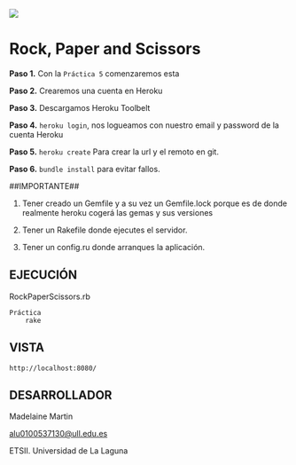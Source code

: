 ![](http://banot.etsii.ull.es/alu4103/rpsss.jpg)

Rock, Paper and Scissors
================================

**Paso 1.** Con la `Práctica 5` comenzaremos esta

**Paso 2.** Crearemos una cuenta en Heroku

**Paso 3.** Descargamos Heroku Toolbelt

**Paso 4.** `heroku login`, nos logueamos con nuestro email y password de la cuenta Heroku

**Paso 5.** `heroku create` Para crear la url y el remoto en git.

**Paso 6.** `bundle install` para evitar fallos.

##IMPORTANTE##

1. Tener creado un Gemfile y a su vez un Gemfile.lock porque es de donde realmente heroku cogerá las gemas y sus versiones

2. Tener un Rakefile donde ejecutes el servidor.

3. Tener un config.ru donde arranques la aplicación.

## EJECUCIÓN ##

RockPaperScissors.rb

	Práctica
		rake

## VISTA ##

	http://localhost:8080/


## DESARROLLADOR ##

Madelaine Martin

alu0100537130@ull.edu.es

ETSII. Universidad de La Laguna



